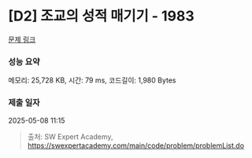 # [D2] 조교의 성적 매기기 - 1983 

[문제 링크](https://swexpertacademy.com/main/code/problem/problemDetail.do?contestProbId=AV5PwGK6AcIDFAUq) 

### 성능 요약

메모리: 25,728 KB, 시간: 79 ms, 코드길이: 1,980 Bytes

### 제출 일자

2025-05-08 11:15



> 출처: SW Expert Academy, https://swexpertacademy.com/main/code/problem/problemList.do